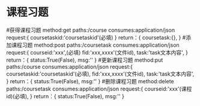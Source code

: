 # 课程习题

#获得课程习题
method:get
paths:/course
consumes:application/json
request:{
    coursetaskid:'coursetaskid'(必填)
}
return：{
    coursetask:{},
}
#添加课程习题
method:post
paths:/coursetask
consumes:application/json
request:{
    courseid:'xxx',(必填)
    fid:'xxx,xxxx'(文件id),
    task:'task文本内容',
}
return：{
    status:True(False),
    msg:''
}
#更新课程习题
method:put
paths:/course
consumes:application/json
request:{
    coursetaskid:'coursetaskid'(必填),
    fid:'xxx,xxxx'(文件id),
    task:'task文本内容',
}
return：{
    status:True(False),
    msg:''
}
#删除课程习题
method:delete
paths:/coursetask
consumes:application/json
request:{
    courseid:'xxx'(课程id)(必填),
}
return：{
    status:True(False),
    msg:''
}

